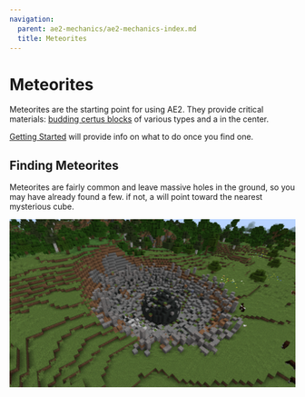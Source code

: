 ```yaml
---
navigation:
  parent: ae2-mechanics/ae2-mechanics-index.md
  title: Meteorites
---
```


# Meteorites

<GameScene zoom="4" interactive={false}>
  <ImportStructure src="../assets/assemblies/meteor_interior.snbt" />
</GameScene>

Meteorites are the starting point for using AE2. They provide critical materials: [budding certus blocks](../items-blocks-machines/budding_certus.md)
of various types and a <ItemLink id="mysterious_cube" /> in the center.

[Getting Started](../getting-started.md) will provide info on what to do once you find one.

## Finding Meteorites

Meteorites are fairly common and leave massive holes in the ground, so you may have already found a few. if not, a
<ItemLink id="meteorite_compass" /> will point toward the nearest mysterious cube.

![Meteorite Crater](../assets/assemblies/meteorite-crater.png)